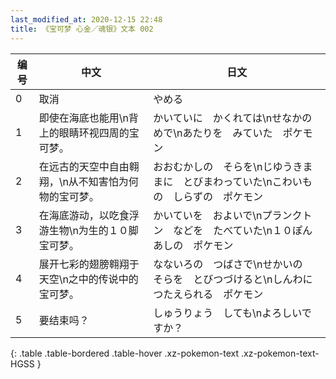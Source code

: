 ```yaml
---
last_modified_at: 2020-12-15 22:48
title: 《宝可梦 心金／魂银》文本 002
---
```

| 编号 | 中文 | 日文 |
| ---- | ---- | ---- |
| 0 | 取消 | やめる |
| 1 | 即使在海底也能用\n背上的眼睛环视四周的宝可梦。 | かいていに　かくれては\nせなかの　めで\nあたりを　みていた　ポケモン |
| 2 | 在远古的天空中自由翱翔，\n从不知害怕为何物的宝可梦。 | おおむかしの　そらを\nじゆうきままに　とびまわっていた\nこわいもの　しらずの　ポケモン |
| 3 | 在海底游动，以吃食浮游生物\n为生的１０脚宝可梦。 | かいていを　およいで\nプランクトン　などを　たべていた\n１０ぽんあしの　ポケモン |
| 4 | 展开七彩的翅膀翱翔于天空\n之中的传说中的宝可梦。 | なないろの　つばさで\nせかいの　そらを　とびつづけると\nしんわに　つたえられる　ポケモン |
| 5 | 要结束吗？ | しゅうりょう　しても\nよろしいですか？ |
{: .table .table-bordered .table-hover .xz-pokemon-text .xz-pokemon-text-HGSS }